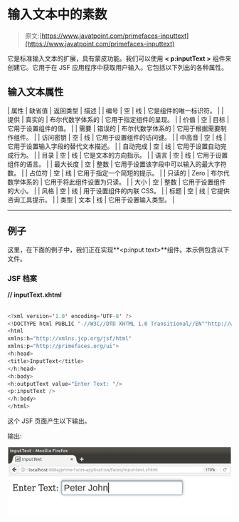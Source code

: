 # 输入文本中的素数

> 原文:[https://www.javatpoint.com/primefaces-inputtext](https://www.javatpoint.com/primefaces-inputtext)

它是标准输入文本的扩展，具有蒙皮功能。我们可以使用 **< p:inputText >** 组件来创建它。它用于在 JSF 应用程序中获取用户输入。它包括以下列出的各种属性。

## 输入文本属性

| 属性 | 缺省值 | 返回类型 | 描述 |
| 编号 | 空 | 线 | 它是组件的唯一标识符。 |
| 提供 | 真实的 | 布尔代数学体系的 | 它用于指定组件的呈现。 |
| 价值 | 空 | 目标 | 它用于设置组件的值。 |
| 需要 | 错误的 | 布尔代数学体系的 | 它用于根据需要制作组件。 |
| 访问密钥 | 空 | 线 | 它用于设置组件的访问键。 |
| 中高音 | 空 | 线 | 它用于设置输入字段的替代文本描述。 |
| 自动完成 | 空 | 线 | 它用于设置自动完成行为。 |
| 目录 | 空 | 线 | 它是文本的方向指示。 |
| 语言 | 空 | 线 | 它用于设置组件的语言。 |
| 最大长度 | 空 | 整数 | 它用于设置该字段中可以输入的最大字符数。 |
| 占位符 | 空 | 线 | 它用于指定一个简短的提示。 |
| 只读的 | Zero | 布尔代数学体系的 | 它用于将此组件设置为只读。 |
| 大小 | 空 | 整数 | 它用于设置组件的大小。 |
| 风格 | 空 | 线 | 用于设置组件的内联 CSS。 |
| 标题 | 空 | 线 | 它提供咨询工具提示。 |
| 类型 | 文本 | 线 | 它用于设置输入类型。 |

* * *

## 例子

这里，在下面的例子中，我们正在实现**<p:input text>**组件。本示例包含以下文件。

### JSF 档案

**// inputText.xhtml**

```java

<?xml version='1.0' encoding='UTF-8' ?>
<!DOCTYPE html PUBLIC "-//W3C//DTD XHTML 1.0 Transitional//EN""http://www.w3.org/TR/xhtml1/DTD/xhtml1-transitional.dtd">
<html 
xmlns:h="http://xmlns.jcp.org/jsf/html"
xmlns:p="http://primefaces.org/ui">
<h:head>
<title>InputText</title>
</h:head>
<h:body>
<h:outputText value="Enter Text: "/>
<p:inputText />
</h:body>
</html>

```

这个 JSF 页面产生以下输出。

输出:

![Primefaces Inputtext 1](img/6e804fd65eda66711dce6c67d145d445.png)